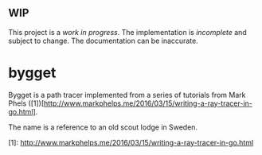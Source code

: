 WIP
---
This project is a *work in progress*. The implementation is *incomplete* and
subject to change. The documentation can be inaccurate.

bygget
======

Bygget is a path tracer implemented from a series of tutorials from Mark Phels (\[1\])[http://www.markphelps.me/2016/03/15/writing-a-ray-tracer-in-go.html].

The name is a reference to an old scout lodge in Sweden.

\[1\]: http://www.markphelps.me/2016/03/15/writing-a-ray-tracer-in-go.html
